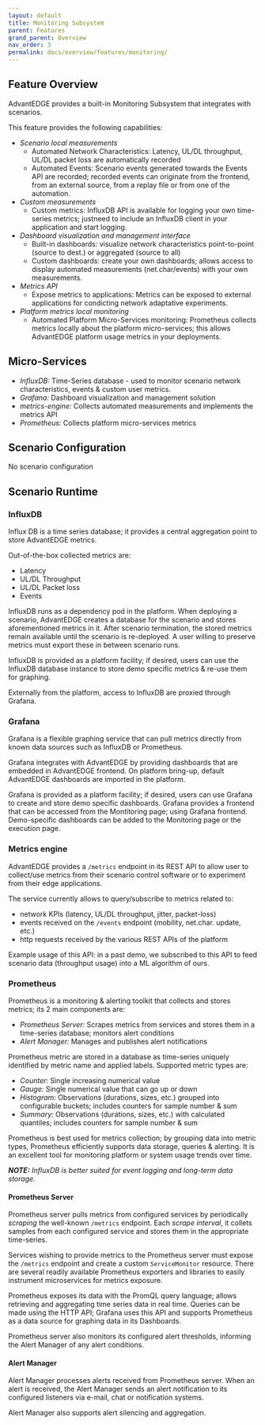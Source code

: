 ```yaml
---
layout: default
title: Monitoring Subsystem
parent: Features
grand_parent: Overview
nav_order: 3
permalink: docs/overview/features/monitoring/
---
```


## Feature Overview
AdvantEDGE provides a built-in Monitoring Subsystem that integrates with scenarios.

This feature provides the following capabilities:

- _Scenario local measurements_
  - Automated Network Characteristics: Latency, UL/DL throughput, UL/DL packet loss are automatically recorded
  - Automated Events: Scenario events generated towards the Events API are recorded; recorded events can originate from the frontend, from an external source, from a replay file or from one of the automation.
- _Custom measurements_
  - Custom metrics: InfluxDB API is available for logging your own time-series metrics; justneed to include an InfluxDB client in your application and start logging.
- _Dashboard visualization and management interface_
  - Built-in dashboards: visualize network characteristics point-to-point (source to dest.) or aggregated (source to all)
  - Custom dashboards: create your own dashboards; allows access to display automated measurements (net.char/events) with your own measurements.
- _Metrics API_
  - Expose metrics to applications: Metrics can be exposed to external applications for condicting network adaptative experiments.
- _Platform metrics local monitoring_
  - Automated Platform Micro-Services monitoring: Prometheus collects metrics locally about the platform micro-services; this allows AdvantEDGE platform usage metrics in your deployments.

## Micro-Services
- _InfluxDB:_ Time-Series database - used to monitor scenario network characteristics, events & custom user metrics.
- _Grafana:_ Dashboard visualization and management solution
- _metrics-engine:_ Collects automated measurements and implements the metrics API
- _Prometheus:_ Collects platform micro-services metrics

## Scenario Configuration
No scenario configuration

## Scenario Runtime
### InfluxDB
Influx DB is a time series database; it provides a central aggregation point to store AdvantEDGE metrics.

Out-of-the-box collected metrics are:
- Latency
- UL/DL Throughput
- UL/DL Packet loss
- Events

InfluxDB runs as a dependency pod in the platform.
When deploying a scenario, AdvantEDGE creates a database for the scenario and stores aforementioned metrics in it.
After scenario termination, the stored metrics remain available until the scenario is re-deployed.
A user willing to preserve metrics must export these in between scenario runs.

InfluxDB is provided as a platform facility; if desired, users can use the InfluxDB database instance to store demo specific metrics & re-use them for graphing.

Externally from the platform, access to InfluxDB are proxied through Grafana.

### Grafana
Grafana is a flexible graphing service that can pull metrics directly from known data sources such as InfluxDB or Prometheus.

Grafana integrates with AdvantEDGE by providing dashboards that are embedded in AdvantEDGE frontend.
On platform bring-up, default AdvantEDGE dashboards are imported in the platform.

Grafana is provided as a platform facility; if desired, users can use Grafana to create and store demo specific dashboards.
Grafana provides a frontend that can be accessed from the Montitoring page; using Grafana frontend.
Demo-specific dashboards can be added to the Monitoring page or the execution page.

### Metrics engine
AdvantEDGE provides a `/metrics` endpoint in its REST API to allow user to collect/use metrics from their scenario control software or to experiment from their edge applications.

The service currently allows to query/subscribe to metrics related to:
- network KPIs (latency, UL/DL throughput, jitter, packet-loss)
- events received on the `/events` endpoint (mobility, net.char. update, etc.)
- http requests received by the various REST APIs of the platform

Example usage of this API: in a past demo, we subscribed to this API to feed scenario data (throughput usage) into a ML algorithm of ours.

### Prometheus
Prometheus is a monitoring & alerting toolkit that collects and stores metrics; its 2 main components are:
- _Prometheus Server:_ Scrapes metrics from services and stores them in a time-series database; monitors alert conditions
- _Alert Manager:_ Manages and publishes alert notifications

Prometheus metric are stored in a database as time-series uniquely identified by metric name and applied labels. Supported metric types are:
- _Counter:_ Single increasing numerical value
- _Gauge:_ Single numerical value that can go up or down
- _Histogram:_ Observations (durations, sizes, etc.) grouped into configurable buckets; includes counters for sample number & sum
- _Summary:_ Observations (durations, sizes, etc.) with calculated quantiles; includes counters for sample number & sum

Prometheus is best used for metrics collection; by grouping data into metric types, Prometheus efficiently supports data storage, queries & alerting. It is an excellent tool for monitoring platform or system usage trends over time.

_**NOTE:** InfluxDB is better suited for event logging and long-term data storage._

#### Prometheus Server
Prometheus server pulls metrics from configured services by periodically _scraping_ the well-known `/metrics` endpoint. Each _scrape interval_, it collets samples from each configured service and stores them in the appropriate time-series.

Services wishing to provide metrics to the Prometheus server must expose the `/metrics` endpoint and create a custom `ServiceMonitor` resource. There are several readily available Prometheus exporters and libraries to easily instrument microservices for metrics exposure.

Prometheus exposes its data with the PromQL query language; allows retrieving and aggregating time series data in real time. Queries can be made using the HTTP API; Grafana uses this API and supports Prometheus as a data source for graphing data in its Dashboards.

Prometheus server also monitors its configured alert thresholds, informing the Alert Manager of any alert conditions.

#### Alert Manager
Alert Manager processes alerts received from Prometheus server. When an alert is received, the Alert Manager sends an alert notification to its configured listeners via e-mail, chat or notification systems.

Alert Manager also supports alert silencing and aggregation.

